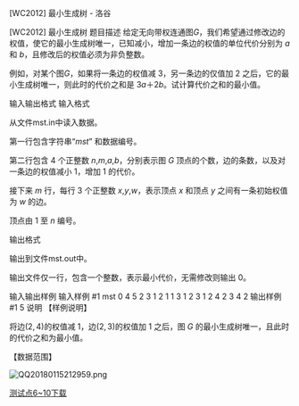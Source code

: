 



[WC2012] 最小生成树 - 洛谷














[WC2012] 最小生成树
题目描述
给定无向带权连通图$G$，我们希望通过修改边的权值，使它的最小生成树唯一，已知减小，增加一条边的权值的单位代价分别为 $a$ 和 $b$，且修改后的权值必须为非负整数。

例如，对某个图$G$，如果将一条边的权值减 $3$，另一条边的仅值加 $2$ 之后，它的最小生成树唯一，则此时的代价之和是 $3a$＋$2b$。试计算代价之和的最小值。

输入输出格式
输入格式

从文件mst.in中读入数据。

第一行包含字符串“$mst$” 和数据编号。

第二行包含 $4$ 个正整数 $n$,$m$,$a$,$b$，分别表示图 $G$ 顶点的个数，边的条数，以及对一条边的权值减小 $1$，增加 $1$ 的代价。

接下来 $m$ 行，每行 $3$ 个正整数 $x$,$y$,$w$，表示顶点 $x$ 和顶点 $y$ 之间有一条初始权值为 $w$ 的边。

顶点由 $1$ 至 $n$ 编号。

输出格式

输出到文件mst.out中。

输出文件仅一行，包含一个整数，表示最小代价，无需修改则输出 $0$。

输入输出样例
输入样例 #1
mst 0
4 5 2 3
1 2 1
1 3 1
2 3 1
2 4 2
3 4 2
输出样例 #1
5
说明
【样例说明】

将边$(2,4)$的权值减 $1$，边$(2,3)$的权值加 $1$ 之后，图 $G$ 的最小生成树唯一，且此时的代价之和为最小值。

【数据范围】

![QQ20180115212959.png](https://www.z4a.net/images/2018/01/15/QQ20180115212959.png)

[测试点$6$~$10$下载](https://pan.baidu.com/s/1bqiS6w3)







